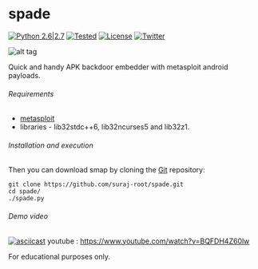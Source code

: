 # spade


[![Python 2.6|2.7](https://img.shields.io/badge/Python-2.7.*-brightgreen.svg)](https://www.python.org/downloads/)
[![Tested](https://img.shields.io/badge/Tested--on-Kali%20Linux-orange.svg)](https://www.kali.org/downloads/)
[![License](https://img.shields.io/badge/License-GNU--GPLv3-yellow.svg)](https://www.gnu.org/licenses/gpl-3.0.en.html)
[![Twitter](https://img.shields.io/badge/twitter-%40r00tl4b-0099e5.svg)](https://twitter.com/r00tl4b)

![alt tag](http://s21.postimg.org/r8uynyecn/Untitled.png)

Quick and handy APK backdoor embedder with metasploit android payloads.

###### Requirements
* [metasploit](https://www.metasploit.com/)
* libraries - lib32stdc++6, lib32ncurses5 and lib32z1.



###### Installation and execution
Then you can download smap by cloning the [Git](https://github.com/suraj-root/spade/) repository:

    git clone https://github.com/suraj-root/spade.git
    cd spade/
    ./spade.py
  
###### Demo video
[![asciicast](https://asciinema.org/a/86309.png)](https://asciinema.org/a/86309?speed=1.3)
youtube : https://www.youtube.com/watch?v=BQFDH4Z60lw

For educational purposes only.
